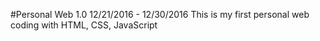 #Personal Web 1.0
12/21/2016 - 12/30/2016
This is my first personal web coding with HTML, CSS, JavaScript

